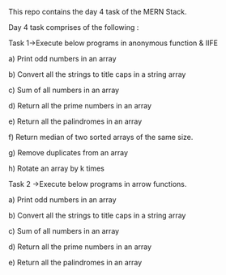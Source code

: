This repo contains the day 4 task of the MERN Stack.

Day 4 task comprises of the following :

Task 1->Execute below programs in anonymous function & IIFE

a) Print odd numbers in an array

b) Convert all the strings to title caps in a string array

c) Sum of all numbers in an array

d) Return all the prime numbers in an array

e) Return all the palindromes in an array

f) Return median of two sorted arrays of the same size.

g) Remove duplicates from an array

h) Rotate an array by k times

Task 2 ->Execute below programs in arrow functions.

a) Print odd numbers in an array

b) Convert all the strings to title caps in a string array

c) Sum of all numbers in an array

d) Return all the prime numbers in an array

e) Return all the palindromes in an array
